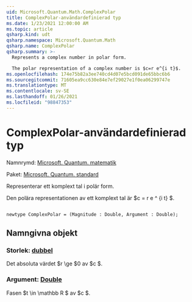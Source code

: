 ```yaml
---
uid: Microsoft.Quantum.Math.ComplexPolar
title: ComplexPolar-användardefinierad typ
ms.date: 1/23/2021 12:00:00 AM
ms.topic: article
qsharp.kind: udt
qsharp.namespace: Microsoft.Quantum.Math
qsharp.name: ComplexPolar
qsharp.summary: >-
  Represents a complex number in polar form.

  The polar representation of a complex number is $c=r e^{i t}$.
ms.openlocfilehash: 174e75b82a3ee740cd4d07e5bcd091de65bbc6b6
ms.sourcegitcommit: 71605ea9cc630e84e7ef29027e1f0ea06299747e
ms.translationtype: MT
ms.contentlocale: sv-SE
ms.lasthandoff: 01/26/2021
ms.locfileid: "98847353"
---
```

# <a name="complexpolar-user-defined-type"></a>ComplexPolar-användardefinierad typ

Namnrymd: [Microsoft. Quantum. matematik](xref:Microsoft.Quantum.Math)

Paket: [Microsoft. Quantum. standard](https://nuget.org/packages/Microsoft.Quantum.Standard)


Representerar ett komplext tal i polär form.

Den polära representationen av ett komplext tal är $c = r e ^ {i t} $.

```qsharp

newtype ComplexPolar = (Magnitude : Double, Argument : Double);
```



## <a name="named-items"></a>Namngivna objekt

### <a name="magnitude--double"></a>Storlek: [dubbel](xref:microsoft.quantum.lang-ref.double)

Det absoluta värdet $r \ge $0 av $c $.
### <a name="argument--double"></a>Argument: [Double](xref:microsoft.quantum.lang-ref.double)

Fasen $t \in \mathbb R $ av $c $.